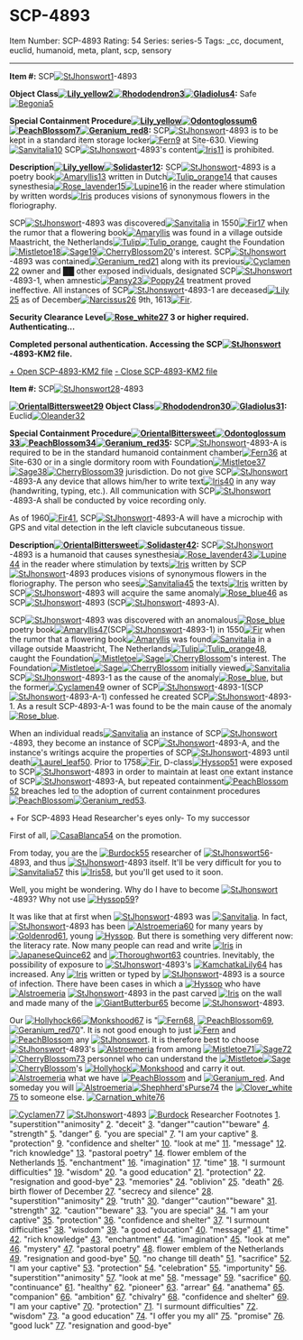 # SCP-4893
Item Number: SCP-4893
Rating: 54
Series: series-5
Tags: _cc, document, euclid, humanoid, meta, plant, scp, sensory

---

  
**Item #:** SCP[![StJhonswort](https://scp-wiki.wdfiles.com/local--resized-images/scp-4893/StJhonswort/medium.jpg)](javascript:;)[1](javascript:;)-4893  
  
**Object Class[![Lily_yellow](https://scp-wiki.wdfiles.com/local--resized-images/scp-4893/Lily_yellow/medium.jpg)](javascript:;)[2](javascript:;)[![Rhododendron](https://scp-wiki.wdfiles.com/local--resized-images/scp-4893/Rhododendron/medium.jpg)](javascript:;)[3](javascript:;)[![Gladiolus](https://scp-wiki.wdfiles.com/local--resized-images/scp-4893/Gladiolus/medium.jpg)](javascript:;)[4](javascript:;):** Safe[![Begonia](https://scp-wiki.wdfiles.com/local--resized-images/scp-4893/Begonia/medium.jpg)](javascript:;)[5](javascript:;)  
  
**Special Containment Procedure[![Lily_yellow](https://scp-wiki.wdfiles.com/local--resized-images/scp-4893/Lily_yellow/medium.jpg)](javascript:;)[![Odontoglossum](https://scp-wiki.wdfiles.com/local--resized-images/scp-4893/Odontoglossum/medium.jpg)](javascript:;)[6](javascript:;)[![PeachBlossom](https://scp-wiki.wdfiles.com/local--resized-images/scp-4893/PeachBlossom/medium.jpg)](javascript:;)[7](javascript:;)[![Geranium_red](https://scp-wiki.wdfiles.com/local--resized-images/scp-4893/Geranium_red/medium.jpg)](javascript:;)[8](javascript:;):** SCP[![StJhonswort](https://scp-wiki.wdfiles.com/local--resized-images/scp-4893/StJhonswort/medium.jpg)](javascript:;)-4893 is to be kept in a standard item storage locker[![Fern](https://scp-wiki.wdfiles.com/local--resized-images/scp-4893/Fern/medium.jpg)](javascript:;)[9](javascript:;) at Site-630. Viewing[![Sanvitalia](https://scp-wiki.wdfiles.com/local--resized-images/scp-4893/Sanvitalia/medium.jpg)](javascript:;)[10](javascript:;) SCP[![StJhonswort](https://scp-wiki.wdfiles.com/local--resized-images/scp-4893/StJhonswort/medium.jpg)](javascript:;)-4893's content[![Iris](https://scp-wiki.wdfiles.com/local--resized-images/scp-4893/Iris/medium.jpg)](javascript:;)[11](javascript:;) is prohibited.  
  
**Description[![Lily_yellow](https://scp-wiki.wdfiles.com/local--resized-images/scp-4893/Lily_yellow/medium.jpg)](javascript:;)[![Solidaster](https://scp-wiki.wdfiles.com/local--resized-images/scp-4893/Solidaster/medium.jpg)](javascript:;)[12](javascript:;):** SCP[![StJhonswort](https://scp-wiki.wdfiles.com/local--resized-images/scp-4893/StJhonswort/medium.jpg)](javascript:;)-4893 is a poetry book[![Amaryllis](https://scp-wiki.wdfiles.com/local--resized-images/scp-4893/Amaryllis/medium.jpg)](javascript:;)[13](javascript:;) written in Dutch[![Tulip_orange](https://scp-wiki.wdfiles.com/local--resized-images/scp-4893/Tulip_orange/medium.jpg)](javascript:;)[14](javascript:;) that causes synesthesia[![Rose_lavender](https://scp-wiki.wdfiles.com/local--resized-images/scp-4893/Rose_lavender/medium.jpg)](javascript:;)[15](javascript:;)[![Lupine](https://scp-wiki.wdfiles.com/local--resized-images/scp-4893/Lupine/medium.jpg)](javascript:;)[16](javascript:;) in the reader where stimulation by written words[![Iris](https://scp-wiki.wdfiles.com/local--resized-images/scp-4893/Iris/medium.jpg)](javascript:;) produces visions of synonymous flowers in the floriography.  
  
SCP[![StJhonswort](https://scp-wiki.wdfiles.com/local--resized-images/scp-4893/StJhonswort/medium.jpg)](javascript:;)-4893 was discovered[![Sanvitalia](https://scp-wiki.wdfiles.com/local--resized-images/scp-4893/Sanvitalia/medium.jpg)](javascript:;) in 1550[![Fir](https://scp-wiki.wdfiles.com/local--resized-images/scp-4893/Fir/medium.jpg)](javascript:;)[17](javascript:;) when the rumor that a flowering book[![Amaryllis](https://scp-wiki.wdfiles.com/local--resized-images/scp-4893/Amaryllis/medium.jpg)](javascript:;) was found in a village outside Maastricht, the Netherlands[![Tulip](https://scp-wiki.wdfiles.com/local--resized-images/scp-4893/Tulip/medium.jpg)](javascript:;)[![Tulip_orange](https://scp-wiki.wdfiles.com/local--resized-images/scp-4893/Tulip_orange/medium.jpg)](javascript:;), caught the Foundation[![Mistletoe](https://scp-wiki.wdfiles.com/local--resized-images/scp-4893/Mistletoe/medium.jpg)](javascript:;)[18](javascript:;)[![Sage](https://scp-wiki.wdfiles.com/local--resized-images/scp-4893/Sage/medium.jpg)](javascript:;)[19](javascript:;)[![CherryBlossom](https://scp-wiki.wdfiles.com/local--resized-images/scp-4893/CherryBlossom/medium.jpg)](javascript:;)[20](javascript:;)'s interest. SCP[![StJhonswort](https://scp-wiki.wdfiles.com/local--resized-images/scp-4893/StJhonswort/medium.jpg)](javascript:;)-4893 was contained[![Geranium_red](https://scp-wiki.wdfiles.com/local--resized-images/scp-4893/Geranium_red/medium.jpg)](javascript:;)[21](javascript:;) along with its previous[![Cyclamen](https://scp-wiki.wdfiles.com/local--resized-images/scp-4893/Cyclamen/medium.jpg)](javascript:;)[22](javascript:;) owner and ██ other exposed individuals, designated SCP[![StJhonswort](https://scp-wiki.wdfiles.com/local--resized-images/scp-4893/StJhonswort/medium.jpg)](javascript:;)-4893-1, when amnestic[![Pansy](https://scp-wiki.wdfiles.com/local--resized-images/scp-4893/Pansy/medium.jpg)](javascript:;)[23](javascript:;)[![Poppy](https://scp-wiki.wdfiles.com/local--resized-images/scp-4893/Poppy/medium.jpg)](javascript:;)[24](javascript:;) treatment proved ineffective. All instances of SCP[![StJhonswort](https://scp-wiki.wdfiles.com/local--resized-images/scp-4893/StJhonswort/medium.jpg)](javascript:;)-4893-1 are deceased[![Lily](https://scp-wiki.wdfiles.com/local--resized-images/scp-4893/Lily/medium.jpg)](javascript:;)[25](javascript:;) as of December[![Narcissus](https://scp-wiki.wdfiles.com/local--resized-images/scp-4893/Narcissus/medium.jpg)](javascript:;)[26](javascript:;) 9th, 1613[![Fir](https://scp-wiki.wdfiles.com/local--resized-images/scp-4893/Fir/medium.jpg)](javascript:;).  
  
**Security Clearance Level[![Rose_white](https://scp-wiki.wdfiles.com/local--resized-images/scp-4893/Rose_white/medium.jpg)](javascript:;)[27](javascript:;) 3 or higher required. Authenticating…**  
  
**Completed personal authentication. Accessing the SCP[![StJhonswort](https://scp-wiki.wdfiles.com/local--resized-images/scp-4893/StJhonswort/medium.jpg)](javascript:;)-4893-KM2 file.**  
  

[\+ Open SCP-4893-KM2 file](javascript:;)
[\- Close SCP-4893-KM2 file](javascript:;)
  
**Item #:** SCP[![StJhonswort](https://scp-wiki.wdfiles.com/local--resized-images/scp-4893/StJhonswort/medium.jpg)](javascript:;)[28](javascript:;)-4893  
  
**[![OrientalBittersweet](https://scp-wiki.wdfiles.com/local--resized-images/scp-4893/OrientalBittersweet/medium.jpg)](javascript:;)[29](javascript:;) Object Class[![Rhododendron](https://scp-wiki.wdfiles.com/local--resized-images/scp-4893/Rhododendron/medium.jpg)](javascript:;)[30](javascript:;)[![Gladiolus](https://scp-wiki.wdfiles.com/local--resized-images/scp-4893/Gladiolus/medium.jpg)](javascript:;)[31](javascript:;):** Euclid[![Oleander](https://scp-wiki.wdfiles.com/local--resized-images/scp-4893/Oleander/medium.jpg)](javascript:;)[32](javascript:;)  
  
**Special Containment Procedure[![OrientalBittersweet](https://scp-wiki.wdfiles.com/local--resized-images/scp-4893/OrientalBittersweet/medium.jpg)](javascript:;)[![Odontoglossum](https://scp-wiki.wdfiles.com/local--resized-images/scp-4893/Odontoglossum/medium.jpg)](javascript:;)[33](javascript:;)[![PeachBlossom](https://scp-wiki.wdfiles.com/local--resized-images/scp-4893/PeachBlossom/medium.jpg)](javascript:;)[34](javascript:;)[![Geranium_red](https://scp-wiki.wdfiles.com/local--resized-images/scp-4893/Geranium_red/medium.jpg)](javascript:;)[35](javascript:;):** SCP[![StJhonswort](https://scp-wiki.wdfiles.com/local--resized-images/scp-4893/StJhonswort/medium.jpg)](javascript:;)-4893-A is required to be in the standard humanoid containment chamber[![Fern](https://scp-wiki.wdfiles.com/local--resized-images/scp-4893/Fern/medium.jpg)](javascript:;)[36](javascript:;) at Site-630 or in a single dormitory room with Foundation[![Mistletoe](https://scp-wiki.wdfiles.com/local--resized-images/scp-4893/Mistletoe/medium.jpg)](javascript:;)[37](javascript:;)[![Sage](https://scp-wiki.wdfiles.com/local--resized-images/scp-4893/Sage/medium.jpg)](javascript:;)[38](javascript:;)[![CherryBlossom](https://scp-wiki.wdfiles.com/local--resized-images/scp-4893/CherryBlossom/medium.jpg)](javascript:;)[39](javascript:;) jurisdiction. Do not give SCP[![StJhonswort](https://scp-wiki.wdfiles.com/local--resized-images/scp-4893/StJhonswort/medium.jpg)](javascript:;)-4893-A any device that allows him/her to write text[![Iris](https://scp-wiki.wdfiles.com/local--resized-images/scp-4893/Iris/medium.jpg)](javascript:;)[40](javascript:;) in any way (handwriting, typing, etc.). All communication with SCP[![StJhonswort](https://scp-wiki.wdfiles.com/local--resized-images/scp-4893/StJhonswort/medium.jpg)](javascript:;)-4893-A shall be conducted by voice recording only.  
  
As of 1960[![Fir](https://scp-wiki.wdfiles.com/local--resized-images/scp-4893/Fir/medium.jpg)](javascript:;)[41](javascript:;), SCP[![StJhonswort](https://scp-wiki.wdfiles.com/local--resized-images/scp-4893/StJhonswort/medium.jpg)](javascript:;)-4893-A will have a microchip with GPS and vital detection in the left clavicle subcutaneous tissue.  
  
**Description[![OrientalBittersweet](https://scp-wiki.wdfiles.com/local--resized-images/scp-4893/OrientalBittersweet/medium.jpg)](javascript:;)[![Solidaster](https://scp-wiki.wdfiles.com/local--resized-images/scp-4893/Solidaster/medium.jpg)](javascript:;)[42](javascript:;):** SCP[![StJhonswort](https://scp-wiki.wdfiles.com/local--resized-images/scp-4893/StJhonswort/medium.jpg)](javascript:;)-4893 is a humanoid that causes synesthesia[![Rose_lavender](https://scp-wiki.wdfiles.com/local--resized-images/scp-4893/Rose_lavender/medium.jpg)](javascript:;)[43](javascript:;)[![Lupine](https://scp-wiki.wdfiles.com/local--resized-images/scp-4893/Lupine/medium.jpg)](javascript:;)[44](javascript:;) in the reader where stimulation by texts[![Iris](https://scp-wiki.wdfiles.com/local--resized-images/scp-4893/Iris/medium.jpg)](javascript:;) written by SCP[![StJhonswort](https://scp-wiki.wdfiles.com/local--resized-images/scp-4893/StJhonswort/medium.jpg)](javascript:;)-4893 produces visions of synonymous flowers in the floriography. The person who sees[![Sanvitalia](https://scp-wiki.wdfiles.com/local--resized-images/scp-4893/Sanvitalia/medium.jpg)](javascript:;)[45](javascript:;) the texts[![Iris](https://scp-wiki.wdfiles.com/local--resized-images/scp-4893/Iris/medium.jpg)](javascript:;) written by SCP[![StJhonswort](https://scp-wiki.wdfiles.com/local--resized-images/scp-4893/StJhonswort/medium.jpg)](javascript:;)-4893 will acquire the same anomaly[![Rose_blue](https://scp-wiki.wdfiles.com/local--resized-images/scp-4893/Rose_blue/medium.jpg)](javascript:;)[46](javascript:;) as SCP[![StJhonswort](https://scp-wiki.wdfiles.com/local--resized-images/scp-4893/StJhonswort/medium.jpg)](javascript:;)-4893 (SCP[![StJhonswort](https://scp-wiki.wdfiles.com/local--resized-images/scp-4893/StJhonswort/medium.jpg)](javascript:;)-4893-A).  
  
SCP[![StJhonswort](https://scp-wiki.wdfiles.com/local--resized-images/scp-4893/StJhonswort/medium.jpg)](javascript:;)-4893 was discovered with an anomalous[![Rose_blue](https://scp-wiki.wdfiles.com/local--resized-images/scp-4893/Rose_blue/medium.jpg)](javascript:;) poetry book[![Amaryllis](https://scp-wiki.wdfiles.com/local--resized-images/scp-4893/Amaryllis/medium.jpg)](javascript:;)[47](javascript:;)(SCP[![StJhonswort](https://scp-wiki.wdfiles.com/local--resized-images/scp-4893/StJhonswort/medium.jpg)](javascript:;)-4893-1) in 1550[![Fir](https://scp-wiki.wdfiles.com/local--resized-images/scp-4893/Fir/medium.jpg)](javascript:;) when the rumor that a flowering book[![Amaryllis](https://scp-wiki.wdfiles.com/local--resized-images/scp-4893/Amaryllis/medium.jpg)](javascript:;) was found[![Sanvitalia](https://scp-wiki.wdfiles.com/local--resized-images/scp-4893/Sanvitalia/medium.jpg)](javascript:;) in a village outside Maastricht, The Netherlands[![Tulip](https://scp-wiki.wdfiles.com/local--resized-images/scp-4893/Tulip/medium.jpg)](javascript:;)[![Tulip_orange](https://scp-wiki.wdfiles.com/local--resized-images/scp-4893/Tulip_orange/medium.jpg)](javascript:;)[48](javascript:;), caught the Foundation[![Mistletoe](https://scp-wiki.wdfiles.com/local--resized-images/scp-4893/Mistletoe/medium.jpg)](javascript:;)[![Sage](https://scp-wiki.wdfiles.com/local--resized-images/scp-4893/Sage/medium.jpg)](javascript:;)[![CherryBlossom](https://scp-wiki.wdfiles.com/local--resized-images/scp-4893/CherryBlossom/medium.jpg)](javascript:;)'s interest. The Foundation[![Mistletoe](https://scp-wiki.wdfiles.com/local--resized-images/scp-4893/Mistletoe/medium.jpg)](javascript:;)[![Sage](https://scp-wiki.wdfiles.com/local--resized-images/scp-4893/Sage/medium.jpg)](javascript:;)[![CherryBlossom](https://scp-wiki.wdfiles.com/local--resized-images/scp-4893/CherryBlossom/medium.jpg)](javascript:;) initially viewed[![Sanvitalia](https://scp-wiki.wdfiles.com/local--resized-images/scp-4893/Sanvitalia/medium.jpg)](javascript:;) SCP[![StJhonswort](https://scp-wiki.wdfiles.com/local--resized-images/scp-4893/StJhonswort/medium.jpg)](javascript:;)-4893-1 as the cause of the anomaly[![Rose_blue](https://scp-wiki.wdfiles.com/local--resized-images/scp-4893/Rose_blue/medium.jpg)](javascript:;), but the former[![Cyclamen](https://scp-wiki.wdfiles.com/local--resized-images/scp-4893/Cyclamen/medium.jpg)](javascript:;)[49](javascript:;) owner of SCP[![StJhonswort](https://scp-wiki.wdfiles.com/local--resized-images/scp-4893/StJhonswort/medium.jpg)](javascript:;)-4893-1(SCP[![StJhonswort](https://scp-wiki.wdfiles.com/local--resized-images/scp-4893/StJhonswort/medium.jpg)](javascript:;)-4893-A-1) confessed he created SCP[![StJhonswort](https://scp-wiki.wdfiles.com/local--resized-images/scp-4893/StJhonswort/medium.jpg)](javascript:;)-4893-1. As a result SCP-4893-A-1 was found to be the main cause of the anomaly[![Rose_blue](https://scp-wiki.wdfiles.com/local--resized-images/scp-4893/Rose_blue/medium.jpg)](javascript:;).  
  
When an individual reads[![Sanvitalia](https://scp-wiki.wdfiles.com/local--resized-images/scp-4893/Sanvitalia/medium.jpg)](javascript:;) an instance of SCP[![StJhonswort](https://scp-wiki.wdfiles.com/local--resized-images/scp-4893/StJhonswort/medium.jpg)](javascript:;)-4893, they become an instance of SCP[![StJhonswort](https://scp-wiki.wdfiles.com/local--resized-images/scp-4893/StJhonswort/medium.jpg)](javascript:;)-4893-A, and the instance's writings acquire the properties of SCP[![StJhonswort](https://scp-wiki.wdfiles.com/local--resized-images/scp-4893/StJhonswort/medium.jpg)](javascript:;)-4893 until death[![Laurel_leaf](https://scp-wiki.wdfiles.com/local--resized-images/scp-4893/Laurel_leaf/medium.jpg)](javascript:;)[50](javascript:;). Prior to 1758[![Fir](https://scp-wiki.wdfiles.com/local--resized-images/scp-4893/Fir/medium.jpg)](javascript:;), D-class[![Hyssop](https://scp-wiki.wdfiles.com/local--resized-images/scp-4893/Hyssop/medium.jpg)](javascript:;)[51](javascript:;) were exposed to SCP[![StJhonswort](https://scp-wiki.wdfiles.com/local--resized-images/scp-4893/StJhonswort/medium.jpg)](javascript:;)-4893 in order to maintain at least one extant instance of SCP[![StJhonswort](https://scp-wiki.wdfiles.com/local--resized-images/scp-4893/StJhonswort/medium.jpg)](javascript:;)-4893-A, but repeated containment[![PeachBlossom](https://scp-wiki.wdfiles.com/local--resized-images/scp-4893/PeachBlossom/medium.jpg)](javascript:;)[52](javascript:;) breaches led to the adoption of current containment procedures[![PeachBlossom](https://scp-wiki.wdfiles.com/local--resized-images/scp-4893/PeachBlossom/medium.jpg)](javascript:;)[![Geranium_red](https://scp-wiki.wdfiles.com/local--resized-images/scp-4893/Geranium_red/medium.jpg)](javascript:;)[53](javascript:;).
  
\+ For SCP-4893 Head Researcher's eyes only\- To my successor
  
  
First of all, [![CasaBlanca](https://scp-wiki.wdfiles.com/local--resized-images/scp-4893/CasaBlanca/medium.jpg)](javascript:;)[54](javascript:;) on the promotion.  
  
From today, you are the [![Burdock](https://scp-wiki.wdfiles.com/local--resized-images/scp-4893/Burdock/medium.jpg)](javascript:;)[55](javascript:;) researcher of [![StJhonswort](https://scp-wiki.wdfiles.com/local--resized-images/scp-4893/StJhonswort/medium.jpg)](javascript:;)[56](javascript:;)-4893, and thus [![StJhonswort](https://scp-wiki.wdfiles.com/local--resized-images/scp-4893/StJhonswort/medium.jpg)](javascript:;)-4893 itself. It'll be very difficult for you to [![Sanvitalia](https://scp-wiki.wdfiles.com/local--resized-images/scp-4893/Sanvitalia/medium.jpg)](javascript:;)[57](javascript:;) this [![Iris](https://scp-wiki.wdfiles.com/local--resized-images/scp-4893/Iris/medium.jpg)](javascript:;)[58](javascript:;), but you'll get used to it soon.  
  
Well, you might be wondering. Why do I have to become [![StJhonswort](https://scp-wiki.wdfiles.com/local--resized-images/scp-4893/StJhonswort/medium.jpg)](javascript:;)-4893? Why not use [![Hyssop](https://scp-wiki.wdfiles.com/local--resized-images/scp-4893/Hyssop/medium.jpg)](javascript:;)[59](javascript:;)?  
  
It was like that at first when [![StJhonswort](https://scp-wiki.wdfiles.com/local--resized-images/scp-4893/StJhonswort/medium.jpg)](javascript:;)-4893 was [![Sanvitalia](https://scp-wiki.wdfiles.com/local--resized-images/scp-4893/Sanvitalia/medium.jpg)](javascript:;). In fact, [![StJhonswort](https://scp-wiki.wdfiles.com/local--resized-images/scp-4893/StJhonswort/medium.jpg)](javascript:;)-4893 has been [![Alstroemeria](https://scp-wiki.wdfiles.com/local--resized-images/scp-4893/Alstroemeria/medium.jpg)](javascript:;)[60](javascript:;) for many years by [![Goldenrod](https://scp-wiki.wdfiles.com/local--resized-images/scp-4893/Goldenrod/medium.jpg)](javascript:;)[61](javascript:;), young [![Hyssop](https://scp-wiki.wdfiles.com/local--resized-images/scp-4893/Hyssop/medium.jpg)](javascript:;). But there is something very different now: the literacy rate. Now many people can read and write [![Iris](https://scp-wiki.wdfiles.com/local--resized-images/scp-4893/Iris/medium.jpg)](javascript:;) in [![JapaneseQuince](https://scp-wiki.wdfiles.com/local--resized-images/scp-4893/JapaneseQuince/medium.jpg)](javascript:;)[62](javascript:;) and [![Thoroughwort](https://scp-wiki.wdfiles.com/local--resized-images/scp-4893/Thoroughwort/medium.jpg)](javascript:;)[63](javascript:;) countries. Inevitably, the possibility of exposure to [![StJhonswort](https://scp-wiki.wdfiles.com/local--resized-images/scp-4893/StJhonswort/medium.jpg)](javascript:;)-4893's [![KamchatkaLily](https://scp-wiki.wdfiles.com/local--resized-images/scp-4893/KamchatkaLily/medium.jpg)](javascript:;)[64](javascript:;) has increased. Any [![Iris](https://scp-wiki.wdfiles.com/local--resized-images/scp-4893/Iris/medium.jpg)](javascript:;) written or typed by [![StJhonswort](https://scp-wiki.wdfiles.com/local--resized-images/scp-4893/StJhonswort/medium.jpg)](javascript:;)-4893 is a source of infection. There have been cases in which a [![Hyssop](https://scp-wiki.wdfiles.com/local--resized-images/scp-4893/Hyssop/medium.jpg)](javascript:;) who have [![Alstroemeria](https://scp-wiki.wdfiles.com/local--resized-images/scp-4893/Alstroemeria/medium.jpg)](javascript:;) [![StJhonswort](https://scp-wiki.wdfiles.com/local--resized-images/scp-4893/StJhonswort/medium.jpg)](javascript:;)-4893 in the past carved [![Iris](https://scp-wiki.wdfiles.com/local--resized-images/scp-4893/Iris/medium.jpg)](javascript:;) on the wall and made many of the [![GiantButterbur](https://scp-wiki.wdfiles.com/local--resized-images/scp-4893/GiantButterbur/medium.jpg)](javascript:;)[65](javascript:;) become [![StJhonswort](https://scp-wiki.wdfiles.com/local--resized-images/scp-4893/StJhonswort/medium.jpg)](javascript:;)-4893.  
  
Our [![Hollyhock](https://scp-wiki.wdfiles.com/local--resized-images/scp-4893/Hollyhock/medium.jpg)](javascript:;)[66](javascript:;)[![Monkshood](https://scp-wiki.wdfiles.com/local--resized-images/scp-4893/Monkshood/medium.jpg)](javascript:;)[67](javascript:;) is "[![Fern](https://scp-wiki.wdfiles.com/local--resized-images/scp-4893/Fern/medium.jpg)](javascript:;)[68](javascript:;), [![PeachBlossom](https://scp-wiki.wdfiles.com/local--resized-images/scp-4893/PeachBlossom/medium.jpg)](javascript:;)[69](javascript:;),[![Geranium_red](https://scp-wiki.wdfiles.com/local--resized-images/scp-4893/Geranium_red/medium.jpg)](javascript:;)[70](javascript:;)". It is not good enough to just [![Fern](https://scp-wiki.wdfiles.com/local--resized-images/scp-4893/Fern/medium.jpg)](javascript:;) and [![PeachBlossom](https://scp-wiki.wdfiles.com/local--resized-images/scp-4893/PeachBlossom/medium.jpg)](javascript:;) any [![StJhonswort](https://scp-wiki.wdfiles.com/local--resized-images/scp-4893/StJhonswort/medium.jpg)](javascript:;). It is therefore best to choose [![StJhonswort](https://scp-wiki.wdfiles.com/local--resized-images/scp-4893/StJhonswort/medium.jpg)](javascript:;)-4893's [![Alstroemeria](https://scp-wiki.wdfiles.com/local--resized-images/scp-4893/Alstroemeria/medium.jpg)](javascript:;) from among [![Mistletoe](https://scp-wiki.wdfiles.com/local--resized-images/scp-4893/Mistletoe/medium.jpg)](javascript:;)[71](javascript:;)[![Sage](https://scp-wiki.wdfiles.com/local--resized-images/scp-4893/Sage/medium.jpg)](javascript:;)[72](javascript:;)[![CherryBlossom](https://scp-wiki.wdfiles.com/local--resized-images/scp-4893/CherryBlossom/medium.jpg)](javascript:;)[73](javascript:;) personnel who can understand the [![Mistletoe](https://scp-wiki.wdfiles.com/local--resized-images/scp-4893/Mistletoe/medium.jpg)](javascript:;)[![Sage](https://scp-wiki.wdfiles.com/local--resized-images/scp-4893/Sage/medium.jpg)](javascript:;)[![CherryBlossom](https://scp-wiki.wdfiles.com/local--resized-images/scp-4893/CherryBlossom/medium.jpg)](javascript:;)'s [![Hollyhock](https://scp-wiki.wdfiles.com/local--resized-images/scp-4893/Hollyhock/medium.jpg)](javascript:;)[![Monkshood](https://scp-wiki.wdfiles.com/local--resized-images/scp-4893/Monkshood/medium.jpg)](javascript:;) and carry it out. [![Alstroemeria](https://scp-wiki.wdfiles.com/local--resized-images/scp-4893/Alstroemeria/medium.jpg)](javascript:;) what we have [![PeachBlossom](https://scp-wiki.wdfiles.com/local--resized-images/scp-4893/PeachBlossom/medium.jpg)](javascript:;) and [![Geranium_red](https://scp-wiki.wdfiles.com/local--resized-images/scp-4893/Geranium_red/medium.jpg)](javascript:;). And someday you will [![Alstroemeria](https://scp-wiki.wdfiles.com/local--resized-images/scp-4893/Alstroemeria/medium.jpg)](javascript:;)[![Shephherd'sPurse](https://scp-wiki.wdfiles.com/local--resized-images/scp-4893/Shephherd'sPurse/medium.jpg)](javascript:;)[74](javascript:;) the [![Clover_white](https://scp-wiki.wdfiles.com/local--resized-images/scp-4893/Clover_white/medium.jpg)](javascript:;)[75](javascript:;) to someone else. [![Carnation_white](https://scp-wiki.wdfiles.com/local--resized-images/scp-4893/Carnation_white/medium.jpg)](javascript:;)[76](javascript:;)  
  
[![Cyclamen](https://scp-wiki.wdfiles.com/local--resized-images/scp-4893/Cyclamen/medium.jpg)](javascript:;)[77](javascript:;) [![StJhonswort](https://scp-wiki.wdfiles.com/local--resized-images/scp-4893/StJhonswort/medium.jpg)](javascript:;)-4893 [![Burdock](https://scp-wiki.wdfiles.com/local--resized-images/scp-4893/Burdock/medium.jpg)](javascript:;) Researcher
Footnotes
[1](javascript:;). "superstition""animosity"
[2](javascript:;). "deceit"
[3](javascript:;). "danger""caution""beware"
[4](javascript:;). "strength"
[5](javascript:;). "danger"
[6](javascript:;). "you are special"
[7](javascript:;). "I am your captive"
[8](javascript:;). "protection"
[9](javascript:;). "confidence and shelter"
[10](javascript:;). "look at me"
[11](javascript:;). "message"
[12](javascript:;). "rich knowledge"
[13](javascript:;). "pastoral poetry"
[14](javascript:;). flower emblem of the Netherlands
[15](javascript:;). "enchantment"
[16](javascript:;). "imagination"
[17](javascript:;). "time"
[18](javascript:;). "I surmount difficulties"
[19](javascript:;). "wisdom"
[20](javascript:;). "a good education"
[21](javascript:;). "protection"
[22](javascript:;). "resignation and good-bye"
[23](javascript:;). "memories"
[24](javascript:;). "oblivion"
[25](javascript:;). "death"
[26](javascript:;). birth flower of December
[27](javascript:;). "secrecy and silence"
[28](javascript:;). "superstition""animosity"
[29](javascript:;). "truth"
[30](javascript:;). "danger""caution""beware"
[31](javascript:;). "strength"
[32](javascript:;). "caution""beware"
[33](javascript:;). "you are special"
[34](javascript:;). "I am your captive"
[35](javascript:;). "protection"
[36](javascript:;). "confidence and shelter"
[37](javascript:;). "I surmount difficulties"
[38](javascript:;). "wisdom"
[39](javascript:;). "a good education"
[40](javascript:;). "message"
[41](javascript:;). "time"
[42](javascript:;). "rich knowledge"
[43](javascript:;). "enchantment"
[44](javascript:;). "imagination"
[45](javascript:;). "look at me"
[46](javascript:;). "mystery"
[47](javascript:;). "pastoral poetry"
[48](javascript:;). flower emblem of the Netherlands
[49](javascript:;). "resignation and good-bye"
[50](javascript:;). "no change till death"
[51](javascript:;). "sacrifice"
[52](javascript:;). "I am your captive"
[53](javascript:;). "protection"
[54](javascript:;). "celebration"
[55](javascript:;). "importunity"
[56](javascript:;). "superstition""animosity"
[57](javascript:;). "look at me"
[58](javascript:;). "message"
[59](javascript:;). "sacrifice"
[60](javascript:;). "continuance"
[61](javascript:;). "healthy"
[62](javascript:;). "pioneer"
[63](javascript:;). "arrear"
[64](javascript:;). "anathema"
[65](javascript:;). "companion"
[66](javascript:;). "ambition"
[67](javascript:;). "chivalry"
[68](javascript:;). "confidence and shelter"
[69](javascript:;). "I am your captive"
[70](javascript:;). "protection"
[71](javascript:;). "I surmount difficulties"
[72](javascript:;). "wisdom"
[73](javascript:;). "a good education"
[74](javascript:;). "I offer you my all"
[75](javascript:;). "promise"
[76](javascript:;). "good luck"
[77](javascript:;). "resignation and good-bye"
